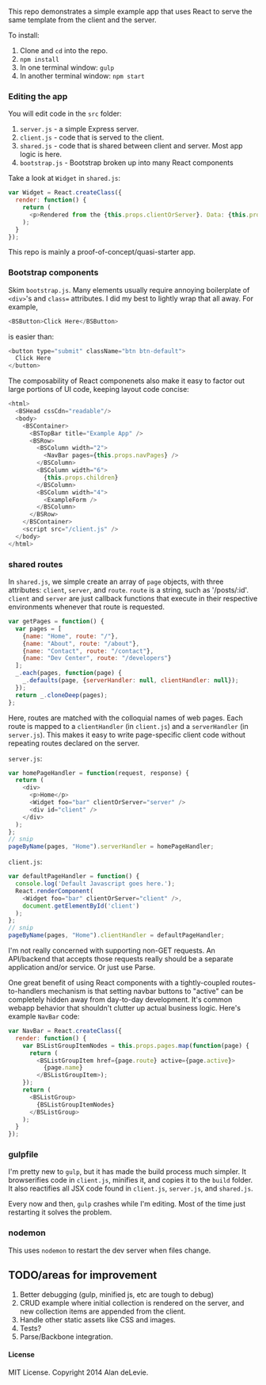 This repo demonstrates a simple example app that uses React to serve the same template from the client and the server.

To install:

1. Clone and `cd` into the repo.
2. `npm install`
3. In one terminal window: `gulp`
4. In another terminal window: `npm start`

### Editing the app

You will edit code in the `src` folder:

1. `server.js` - a simple Express server.
2. `client.js` - code that is served to the client.
3. `shared.js` - code that is shared between client and server. Most app logic is here.
4. `bootstrap.js` - Bootstrap broken up into many React components

Take a look at `Widget` in `shared.js`:

```javascript
var Widget = React.createClass({
  render: function() {
    return (
      <p>Rendered from the {this.props.clientOrServer}. Data: {this.props.foo}</p>
    );
  }
});
```

This repo is mainly a proof-of-concept/quasi-starter app.

### Bootstrap components

Skim `bootstrap.js`. Many elements usually require annoying boilerplate of `<div>`'s and `class=` attributes. I did my best to lightly wrap that all away. For example, 

```javascript
<BSButton>Click Here</BSButton>
```

is easier than:

```javascript
<button type="submit" className="btn btn-default">
  Click Here
</button>
```

The composability of React componenets also make it easy to factor out large portions of UI code, keeping layout code concise:

```javascript
<html>
  <BSHead cssCdn="readable"/>
  <body>
    <BSContainer>
      <BSTopBar title="Example App" />
      <BSRow>
        <BSColumn width="2">
          <NavBar pages={this.props.navPages} />
        </BSColumn>
        <BSColumn width="6">
          {this.props.children}
        </BSColumn>
        <BSColumn width="4">
          <ExampleForm />
        </BSColumn>
      </BSRow>
    </BSContainer>
    <script src="/client.js" />
  </body>
</html>
```

### shared routes

In `shared.js`, we simple create an array of `page` objects, with three attributes: `client`, `server`, and `route`.
`route` is a string, such as '/posts/:id'. `client` and `server` are just callback functions that execute in their respective environments whenever that route is requested.

```javascript
var getPages = function() {
  var pages = [
    {name: "Home", route: "/"},
    {name: "About", route: "/about"},
    {name: "Contact", route: "/contact"},
    {name: "Dev Center", route: "/developers"}
  ];
  _.each(pages, function(page) {
    _.defaults(page, {serverHandler: null, clientHandler: null});
  });
  return _.cloneDeep(pages);
};
```

Here, routes are matched with the colloquial names of web pages. Each route is mapped to a `clientHandler` (in `client.js`) and a `serverHandler` (in `server.js`). This makes it easy to write page-specific client code without repeating routes declared on the server.

`server.js`:
```javascript
var homePageHandler = function(request, response) {
  return (
    <div>
      <p>Home</p>
      <Widget foo="bar" clientOrServer="server" />
      <div id="client" />
    </div>
  );
};
// snip
pageByName(pages, "Home").serverHandler = homePageHandler;
```

`client.js`:
```javascript
var defaultPageHandler = function() {
  console.log('Default Javascript goes here.');
  React.renderComponent(
    <Widget foo="bar" clientOrServer="client" />,
    document.getElementById('client')
  );
};
// snip
pageByName(pages, "Home").clientHandler = defaultPageHandler;
```

I'm not really concerned with supporting non-GET requests. An API/backend that accepts those requests really should be a separate application and/or service. Or just use Parse.

One great benefit of using React components with a tightly-coupled routes-to-handlers mechanism is that setting navbar buttons to "active" can be completely hidden away from day-to-day development. It's common webapp behavior that shouldn't clutter up actual business logic. Here's example `NavBar` code:

```javascript
var NavBar = React.createClass({
  render: function() {
    var BSListGroupItemNodes = this.props.pages.map(function(page) {
      return (
        <BSListGroupItem href={page.route} active={page.active}>
          {page.name}
        </BSListGroupItem>);
    });
    return (
      <BSListGroup>
        {BSListGroupItemNodes}
      </BSListGroup>
    );
  }
});
```

### gulpfile

I'm pretty new to `gulp`, but it has made the build process much simpler. It browserifies code in `client.js`, minifies it, and copies it to the `build` folder. It also reactifies all JSX code found in `client.js`, `server.js`, and `shared.js`.

Every now and then, `gulp` crashes while I'm editing. Most of the time just restarting it solves the problem.

### nodemon

This uses `nodemon` to restart the dev server when files change.

## TODO/areas for improvement

1. Better debugging (gulp, minified js, etc are tough to debug)
2. CRUD example where initial collection is rendered on the server, and new collection items are appended from the client.
3. Handle other static assets like CSS and images.
4. Tests?
5. Parse/Backbone integration.

#### License

MIT License. 
Copyright 2014 Alan deLevie.
